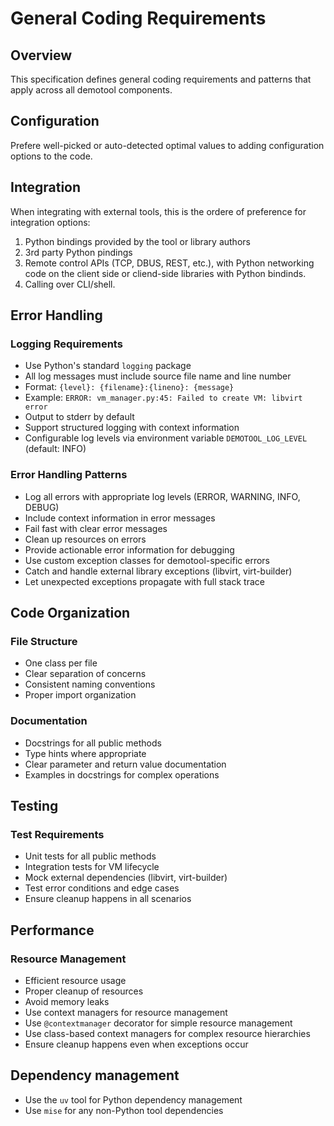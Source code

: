 # General Coding Requirements

## Overview

This specification defines general coding requirements and patterns that apply across all demotool components.

## Configuration

Prefere well-picked or auto-detected optimal values to adding configuration options to the code.

## Integration

When integrating with external tools, this is the ordere of preference for integration options:

1. Python bindings provided by the tool or library authors
2. 3rd party Python pindings
3. Remote control APIs (TCP, DBUS, REST, etc.), with Python networking code on the client side or
   cliend-side libraries with Python bindinds.
4. Calling over CLI/shell.

## Error Handling

### Logging Requirements

- Use Python's standard `logging` package
- All log messages must include source file name and line number
- Format: `{level}: {filename}:{lineno}: {message}`
- Example: `ERROR: vm_manager.py:45: Failed to create VM: libvirt error`
- Output to stderr by default
- Support structured logging with context information
- Configurable log levels via environment variable `DEMOTOOL_LOG_LEVEL` (default: INFO)

### Error Handling Patterns

- Log all errors with appropriate log levels (ERROR, WARNING, INFO, DEBUG)
- Include context information in error messages
- Fail fast with clear error messages
- Clean up resources on errors
- Provide actionable error information for debugging
- Use custom exception classes for demotool-specific errors
- Catch and handle external library exceptions (libvirt, virt-builder)
- Let unexpected exceptions propagate with full stack trace

## Code Organization

### File Structure

- One class per file
- Clear separation of concerns
- Consistent naming conventions
- Proper import organization

### Documentation

- Docstrings for all public methods
- Type hints where appropriate
- Clear parameter and return value documentation
- Examples in docstrings for complex operations

## Testing

### Test Requirements

- Unit tests for all public methods
- Integration tests for VM lifecycle
- Mock external dependencies (libvirt, virt-builder)
- Test error conditions and edge cases
- Ensure cleanup happens in all scenarios

## Performance

### Resource Management

- Efficient resource usage
- Proper cleanup of resources
- Avoid memory leaks
- Use context managers for resource management
- Use `@contextmanager` decorator for simple resource management
- Use class-based context managers for complex resource hierarchies
- Ensure cleanup happens even when exceptions occur

## Dependency management

- Use the `uv` tool for Python dependency management
- Use `mise` for any non-Python tool dependencies
